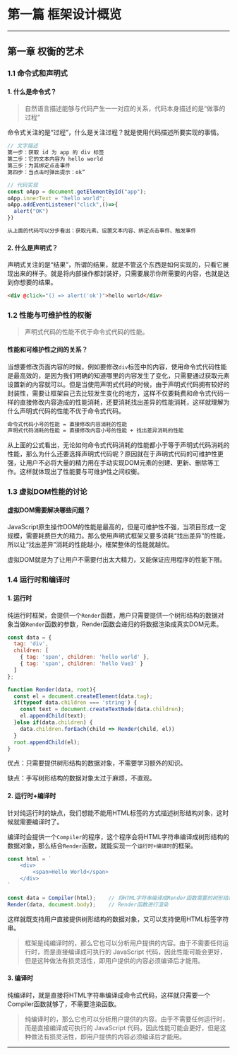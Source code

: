 # 第一篇 框架设计概览

-----

## 第一章 权衡的艺术

### 1.1 命令式和声明式

#### 1. 什么是命令式？

> 自然语言描述能够与代码产生一一对应的关系，代码本身描述的是“做事的过程”

命令式关注的是“过程”，什么是关注过程？就是使用代码描述所要实现的事情。

```js
// 文字描述
第一步：获取 id 为 app 的 div 标签
第二步：它的文本内容为 hello world
第三步：为其绑定点击事件
第四步：当点击时弹出提示：ok”

// 代码实现
const oApp = document.getElementById("app");
oApp.innerText = "hello world";
oApp.addEventListener("click",()=>{
  alert("OK")
})

从上面的代码可以分步看出：获取元素、设置文本内容、绑定点击事件、触发事件
```

#### 2. 什么是声明式？

声明式关注的是“结果”，所谓的结果，就是不管这个东西是如何实现的，只看它展现出来的样子。就是将内部操作都封装好，只需要展示你所需要的内容，也就是达到你想要的结果。

```html
<div @click="() => alert('ok')">hello world</div>
```

### 1.2 性能与可维护性的权衡

> 声明式代码的性能不优于命令式代码的性能。

#### 性能和可维护性之间的关系？

当想要修改页面内容的时候，例如要修改`div`标签中的内容，使用命令式代码性能是最高效的，是因为我们明确的知道哪里的内容发生了变化，只需要通过获取元素设置新的内容就可以。但是当使用声明式代码的时候，由于声明式代码拥有较好的封装性，需要让框架自己去比较发生变化的地方，这样不仅要耗费和命令式代码一样的直接修改内容造成的性能消耗，还要消耗找出差异的性能消耗，这样就理解为什么声明式代码的性能不优于命令式代码。

```tex
命令式代码小号的性能 = 直接修改内容消耗的性能
声明式代码消耗的性能 = 直接修改内容小号的性能 + 找出差异消耗的性能
```

从上面的公式看出，无论如何命令式代码消耗的性能都小于等于声明式代码消耗的性能，那么为什么还要选择声明式代码呢？原因就在于声明式代码的可维护性更强，让用户不必将大量的精力用在手动实现DOM元素的创建、更新、删除等工作。这样就体现出了性能要与可维护性之间权衡。

### 1.3 虚拟DOM性能的讨论

#### 虚拟DOM需要解决哪些问题？

JavaScript原生操作DOM的性能是最高的，但是可维护性不强，当项目形成一定规模，需要耗费巨大的精力。那么使用声明式框架又要多消耗“找出差异”的性能，所以让“找出差异”消耗的性能越小，框架整体的性能就越优。

虚拟DOM就是为了让用户不需要付出太大精力，又能保证应用程序的性能下限。

### 1.4 运行时和编译时

#### 1. 运行时

纯运行时框架，会提供一个`Render`函数，用户只需要提供一个树形结构的数据对象当做`Render`函数的参数，Render函数会递归的将数据渲染成真实DOM元素。

```js
const data = {
  tag: 'div',
  children: [
    { tag: 'span', children: 'hello world' },
    { tag: 'span', children: 'hello Vue3' }
  ]
};

function Render(data, root){
  const el = document.createElement(data.tag);
  if(typeof data.children === 'string') {
    const text = document.createTextNode(data.children);
    el.appendChild(text);
  }else if(data.children) {
    data.children.forEach(child => Render(child, el))
  }
  root.appendChild(el);
}
```

优点：只需要提供树形结构的数据对象，不需要学习额外的知识。

缺点：手写树形结构的数据对象太过于麻烦，不直观。

#### 2. 运行时+编译时

针对纯运行时的缺点，我们想能不能用HTML标签的方式描述树形结构对象，这时候就需要编译时了。

编译时会提供一个`Compiler`的程序，这个程序会将HTML字符串编译成树形结构的数据对象，那么结合`Render`函数，就能实现一个`运行时+编译时`的框架。

```js
const html = `
	<div>
		<span>Hello World</span>
	</div>
`

const data = Compiler(html);	// 将HTML字符串编译成Render函数需要的树形结构的数据对象
Render(data, document.body);	// Render函数进行渲染
```

这样就既支持用户直接提供树形结构的数据对象，又可以支持使用HTML标签字符串。

> 框架是纯编译时的，那么它也可以分析用户提供的内容。由于不需要任何运行时，而是直接编译成可执行的 JavaScript 代码，因此性能可能会更好，但是这种做法有损灵活性，即用户提供的内容必须编译后才能用。



#### 3. 编译时

纯编译时，就是直接将HTML字符串编译成命令式代码，这样就只需要一个Compiler函数就够了，不需要渲染函数。

> 纯编译时的，那么它也可以分析用户提供的内容。由于不需要任何运行时，而是直接编译成可执行的 JavaScript 代码，因此性能可能会更好，但是这种做法有损灵活性，即用户提供的内容必须编译后才能用。

------


